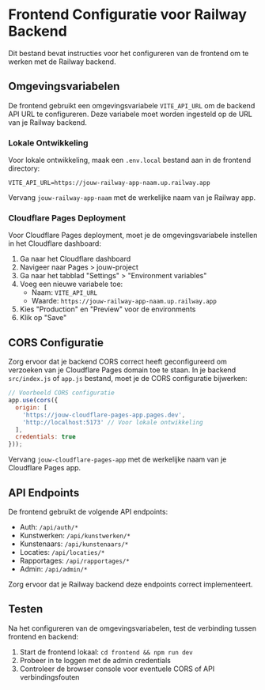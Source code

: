 # Frontend Configuratie voor Railway Backend

Dit bestand bevat instructies voor het configureren van de frontend om te werken met de Railway backend.

## Omgevingsvariabelen

De frontend gebruikt een omgevingsvariabele `VITE_API_URL` om de backend API URL te configureren. Deze variabele moet worden ingesteld op de URL van je Railway backend.

### Lokale Ontwikkeling

Voor lokale ontwikkeling, maak een `.env.local` bestand aan in de frontend directory:

```
VITE_API_URL=https://jouw-railway-app-naam.up.railway.app
```

Vervang `jouw-railway-app-naam` met de werkelijke naam van je Railway app.

### Cloudflare Pages Deployment

Voor Cloudflare Pages deployment, moet je de omgevingsvariabele instellen in het Cloudflare dashboard:

1. Ga naar het Cloudflare dashboard
2. Navigeer naar Pages > jouw-project
3. Ga naar het tabblad "Settings" > "Environment variables"
4. Voeg een nieuwe variabele toe:
   - Naam: `VITE_API_URL`
   - Waarde: `https://jouw-railway-app-naam.up.railway.app`
5. Kies "Production" en "Preview" voor de environments
6. Klik op "Save"

## CORS Configuratie

Zorg ervoor dat je backend CORS correct heeft geconfigureerd om verzoeken van je Cloudflare Pages domain toe te staan. In je backend `src/index.js` of `app.js` bestand, moet je de CORS configuratie bijwerken:

```javascript
// Voorbeeld CORS configuratie
app.use(cors({
  origin: [
    'https://jouw-cloudflare-pages-app.pages.dev',
    'http://localhost:5173' // Voor lokale ontwikkeling
  ],
  credentials: true
}));
```

Vervang `jouw-cloudflare-pages-app` met de werkelijke naam van je Cloudflare Pages app.

## API Endpoints

De frontend gebruikt de volgende API endpoints:

- Auth: `/api/auth/*`
- Kunstwerken: `/api/kunstwerken/*`
- Kunstenaars: `/api/kunstenaars/*`
- Locaties: `/api/locaties/*`
- Rapportages: `/api/rapportages/*`
- Admin: `/api/admin/*`

Zorg ervoor dat je Railway backend deze endpoints correct implementeert.

## Testen

Na het configureren van de omgevingsvariabelen, test de verbinding tussen frontend en backend:

1. Start de frontend lokaal: `cd frontend && npm run dev`
2. Probeer in te loggen met de admin credentials
3. Controleer de browser console voor eventuele CORS of API verbindingsfouten
